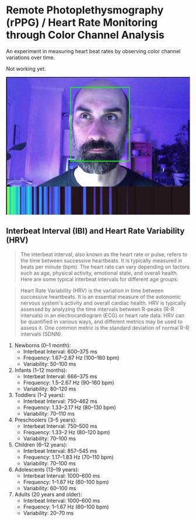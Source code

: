 # Remote Photoplethysmography (rPPG) / Heart Rate Monitoring through Color Channel Analysis

An experiment in measuring heart beat rates by observing color channel variations over time.

Not working yet.

![](images/test.jpg)

## Interbeat Interval (IBI) and Heart Rate Variability (HRV)

> The interbeat interval, also known as the heart rate or pulse, refers to the time between successive heartbeats.
> It is typically measured in beats per minute (bpm). The heart rate can vary depending on factors such as age,
> physical activity, emotional state, and overall health. Here are some typical interbeat intervals for
> different age groups:

> Heart Rate Variability (HRV) is the variation in time between successive heartbeats. It is an essential measure
> of the autonomic nervous system's activity and overall cardiac health. HRV is typically assessed by analyzing
> the time intervals between R-peaks (R-R intervals) in an electrocardiogram (ECG) or heart rate data.
> HRV can be quantified in various ways, and different metrics may be used to assess it. One common metric is the
> standard deviation of normal R-R intervals (SDNN).

1. Newborns (0–1 month):
   * Interbeat Interval: 600–375 ms
   * Frequency: 1.67–2.67 Hz (100–160 bpm)
   * Variability: 50–100 ms
2. Infants (1–12 months):
   * Interbeat Interval: 666–375 ms
   * Frequency: 1.5–2.67 Hz (90–160 bpm)
   * Variability: 80–120 ms
3. Toddlers (1–2 years):
   * Interbeat Interval: 750–462 ms
   * Frequency: 1.33–2.17 Hz (80–130 bpm)
   * Variability: 70–110 ms
4. Preschoolers (3–5 years):
   * Interbeat Interval: 750–500 ms
   * Frequency: 1.33–2 Hz (80–120 bpm)
   * Variability: 70–100 ms
5. Children (6–12 years):
   * Interbeat Interval: 857–545 ms
   * Frequency: 1.17–1.83 Hz (70–110 bpm)
   * Variability: 70–100 ms
6. Adolescents (13–19 years):
   * Interbeat Interval: 1000–600 ms
   * Frequency: 1–1.67 Hz (60–100 bpm)
   * Variability: 60–100 ms
7. Adults (20 years and older):
   * Interbeat Interval: 1000–600 ms
   * Frequency: 1–1.67 Hz (60–100 bpm)
   * Variability: 20–70 ms
